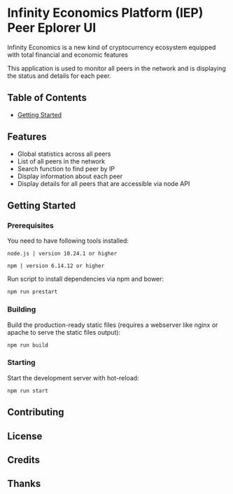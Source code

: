 # Infinity Economics Platform (IEP) Peer Eplorer UI
Infinity Economics is a new kind of cryptocurrency ecosystem equipped with total financial and economic features

This application is used to monitor all peers in the network and is displaying the status and details for each peer.

## Table of Contents
- [Getting Started](#getting-started)


## Features
- Global statistics across all peers
- List of all peers in the network
- Search function to find peer by IP
- Display information about each peer
- Display details for all peers that are accessible via node API

## Getting Started
### Prerequisites

You need to have following tools installed:
````
node.js | version 10.24.1 or higher
````
````
npm | version 6.14.12 or higher
````

Run script to install dependencies via npm and bower:
````
npm run prestart
````

### Building

Build the production-ready static files (requires a webserver like nginx or apache to serve the static files output):
````
npm run build
````

### Starting

Start the development server with hot-reload:
````
npm run start
````

## Contributing

## License


## Credits


## Thanks
